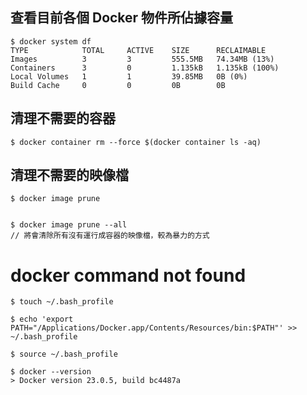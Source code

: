 
## 查看目前各個 Docker 物件所佔據容量
```
$ docker system df
TYPE            TOTAL     ACTIVE    SIZE      RECLAIMABLE
Images          3         3         555.5MB   74.34MB (13%)
Containers      3         0         1.135kB   1.135kB (100%)
Local Volumes   1         1         39.85MB   0B (0%)
Build Cache     0         0         0B        0B
```

## 清理不需要的容器
```
$ docker container rm --force $(docker container ls -aq)

```

## 清理不需要的映像檔
```
$ docker image prune


$ docker image prune --all 
// 將會清除所有沒有運行成容器的映像檔，較為暴力的方式
```


# docker command not found
```
$ touch ~/.bash_profile

$ echo 'export PATH="/Applications/Docker.app/Contents/Resources/bin:$PATH"' >> ~/.bash_profile

$ source ~/.bash_profile

$ docker --version
> Docker version 23.0.5, build bc4487a
```
